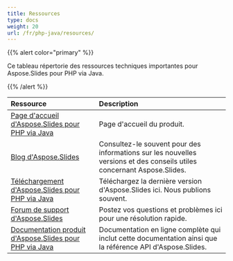 ```yaml
---
title: Ressources
type: docs
weight: 20
url: /fr/php-java/resources/
---
```


{{% alert color="primary" %}} 

Ce tableau répertorie des ressources techniques importantes pour Aspose.Slides pour PHP via Java.

{{% /alert %}} 

|**Ressource**|**Description**|
| :- | :- |
|[Page d'accueil d'Aspose.Slides pour PHP via Java](https://products.aspose.com/slides/php-java/)|Page d'accueil du produit.|
|[Blog d'Aspose.Slides](https://blog.aspose.com/category/slides/)|Consultez-le souvent pour des informations sur les nouvelles versions et des conseils utiles concernant Aspose.Slides.|
|[Téléchargement d'Aspose.Slides pour PHP via Java](https://releases.aspose.com/php-java/repo/com/aspose/aspose-slides/)|Téléchargez la dernière version d'Aspose.Slides ici. Nous publions souvent.|
|[Forum de support d'Aspose.Slides](https://forum.aspose.com/c/slides/11)|Postez vos questions et problèmes ici pour une résolution rapide.|
|[Documentation produit d'Aspose.Slides pour PHP via Java](/slides/fr/php-java/)|Documentation en ligne complète qui inclut cette documentation ainsi que la référence API d'Aspose.Slides.|